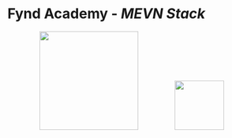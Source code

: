 <style>
.css-selector {
        padding:25px 0 25px 0 ;
    background: linear-gradient(89deg, #5d0ce4, #000000);
    background-size: 400% 400%;
    color:#fff;
    border-radius:5px;
    -webkit-animation: AnimationName 30s ease infinite;
    -moz-animation: AnimationName 30s ease infinite;
    -o-animation: AnimationName 30s ease infinite;
    animation: AnimationName 30s ease infinite;
    box-shadow: 10px 10px 5px lightblue;
}

@-webkit-keyframes AnimationName {
    0%{background-position:0% 51%}
    50%{background-position:100% 50%}
    100%{background-position:0% 51%}
}
@-moz-keyframes AnimationName {
    0%{background-position:0% 51%}
    50%{background-position:100% 50%}
    100%{background-position:0% 51%}
}
@-o-keyframes AnimationName {
    0%{background-position:0% 51%}
    50%{background-position:100% 50%}
    100%{background-position:0% 51%}
}
@keyframes AnimationName {
    0%{background-position:0% 51%}
    50%{background-position:100% 50%}
    100%{background-position:0% 51%}
}
</style>





# Fynd Academy - _MEVN Stack_




<center>
<div {#identifer .css-selector}>
<img src="https://assets.website-files.com/5f2bd20de11b965424e6cb83/5f488d318fc20ea7c2b08549_FYNDDDD.svg" width="200"/>
<span style="padding:35px"></span>
<img src="https://assets.website-files.com/603683469df97967298e6e81/6037ed523cde7f1958341705_logo.png" height="100"/>
</center>
</div>